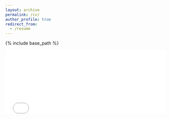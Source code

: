 ```yaml
---
layout: archive
permalink: /cv/
author_profile: true
redirect_from:
  - /resume
---
```


{% include base_path %}

<embed src="/files/CV_3.0.pdf" type="application/pdf" width="100%" height="200px" />
